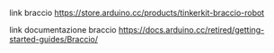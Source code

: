 link braccio
https://store.arduino.cc/products/tinkerkit-braccio-robot

link documentazione braccio
https://docs.arduino.cc/retired/getting-started-guides/Braccio/


